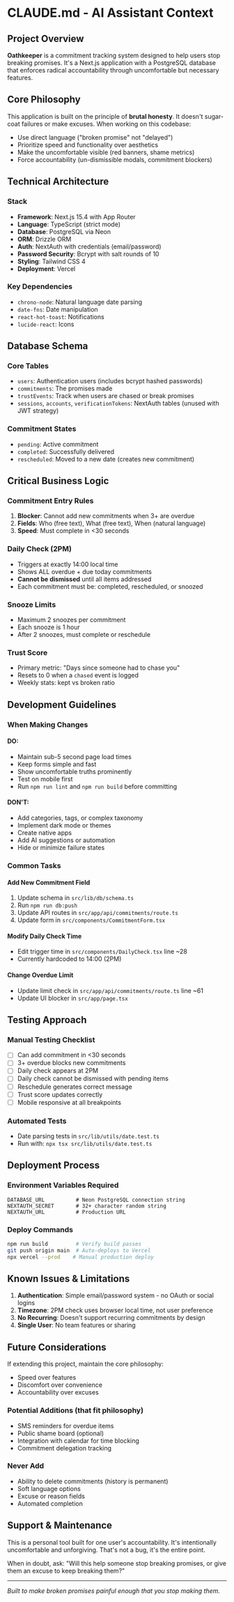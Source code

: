 # CLAUDE.md - AI Assistant Context

## Project Overview

**Oathkeeper** is a commitment tracking system designed to help users stop breaking promises. It's a Next.js application with a PostgreSQL database that enforces radical accountability through uncomfortable but necessary features.

## Core Philosophy

This application is built on the principle of **brutal honesty**. It doesn't sugar-coat failures or make excuses. When working on this codebase:
- Use direct language ("broken promise" not "delayed")
- Prioritize speed and functionality over aesthetics
- Make the uncomfortable visible (red banners, shame metrics)
- Force accountability (un-dismissible modals, commitment blockers)

## Technical Architecture

### Stack
- **Framework**: Next.js 15.4 with App Router
- **Language**: TypeScript (strict mode)
- **Database**: PostgreSQL via Neon
- **ORM**: Drizzle ORM
- **Auth**: NextAuth with credentials (email/password)
- **Password Security**: Bcrypt with salt rounds of 10
- **Styling**: Tailwind CSS 4
- **Deployment**: Vercel

### Key Dependencies
- `chrono-node`: Natural language date parsing
- `date-fns`: Date manipulation
- `react-hot-toast`: Notifications
- `lucide-react`: Icons

## Database Schema

### Core Tables
- `users`: Authentication users (includes bcrypt hashed passwords)
- `commitments`: The promises made
- `trustEvents`: Track when users are chased or break promises
- `sessions`, `accounts`, `verificationTokens`: NextAuth tables (unused with JWT strategy)

### Commitment States
- `pending`: Active commitment
- `completed`: Successfully delivered
- `rescheduled`: Moved to a new date (creates new commitment)

## Critical Business Logic

### Commitment Entry Rules
1. **Blocker**: Cannot add new commitments when 3+ are overdue
2. **Fields**: Who (free text), What (free text), When (natural language)
3. **Speed**: Must complete in <30 seconds

### Daily Check (2PM)
- Triggers at exactly 14:00 local time
- Shows ALL overdue + due today commitments
- **Cannot be dismissed** until all items addressed
- Each commitment must be: completed, rescheduled, or snoozed

### Snooze Limits
- Maximum 2 snoozes per commitment
- Each snooze is 1 hour
- After 2 snoozes, must complete or reschedule

### Trust Score
- Primary metric: "Days since someone had to chase you"
- Resets to 0 when a `chased` event is logged
- Weekly stats: kept vs broken ratio

## Development Guidelines

### When Making Changes

#### DO:
- Maintain sub-5 second page load times
- Keep forms simple and fast
- Show uncomfortable truths prominently
- Test on mobile first
- Run `npm run lint` and `npm run build` before committing

#### DON'T:
- Add categories, tags, or complex taxonomy
- Implement dark mode or themes
- Create native apps
- Add AI suggestions or automation
- Hide or minimize failure states

### Common Tasks

#### Add New Commitment Field
1. Update schema in `src/lib/db/schema.ts`
2. Run `npm run db:push`
3. Update API routes in `src/app/api/commitments/route.ts`
4. Update form in `src/components/CommitmentForm.tsx`

#### Modify Daily Check Time
- Edit trigger time in `src/components/DailyCheck.tsx` line ~28
- Currently hardcoded to 14:00 (2PM)

#### Change Overdue Limit
- Update limit check in `src/app/api/commitments/route.ts` line ~61
- Update UI blocker in `src/app/page.tsx`

## Testing Approach

### Manual Testing Checklist
- [ ] Can add commitment in <30 seconds
- [ ] 3+ overdue blocks new commitments
- [ ] Daily check appears at 2PM
- [ ] Daily check cannot be dismissed with pending items
- [ ] Reschedule generates correct message
- [ ] Trust score updates correctly
- [ ] Mobile responsive at all breakpoints

### Automated Tests
- Date parsing tests in `src/lib/utils/date.test.ts`
- Run with: `npx tsx src/lib/utils/date.test.ts`

## Deployment Process

### Environment Variables Required
```
DATABASE_URL          # Neon PostgreSQL connection string
NEXTAUTH_SECRET       # 32+ character random string  
NEXTAUTH_URL          # Production URL
```

### Deploy Commands
```bash
npm run build         # Verify build passes
git push origin main  # Auto-deploys to Vercel
npx vercel --prod    # Manual production deploy
```

## Known Issues & Limitations

1. **Authentication**: Simple email/password system - no OAuth or social logins
2. **Timezone**: 2PM check uses browser local time, not user preference
3. **No Recurring**: Doesn't support recurring commitments by design
4. **Single User**: No team features or sharing

## Future Considerations

If extending this project, maintain the core philosophy:
- Speed over features
- Discomfort over convenience  
- Accountability over excuses

### Potential Additions (that fit philosophy)
- SMS reminders for overdue items
- Public shame board (optional)
- Integration with calendar for time blocking
- Commitment delegation tracking

### Never Add
- Ability to delete commitments (history is permanent)
- Soft language options
- Excuse or reason fields
- Automated completion

## Support & Maintenance

This is a personal tool built for one user's accountability. It's intentionally uncomfortable and unforgiving. That's not a bug, it's the entire point.

When in doubt, ask: "Will this help someone stop breaking promises, or give them an excuse to keep breaking them?"

---

*Built to make broken promises painful enough that you stop making them.*